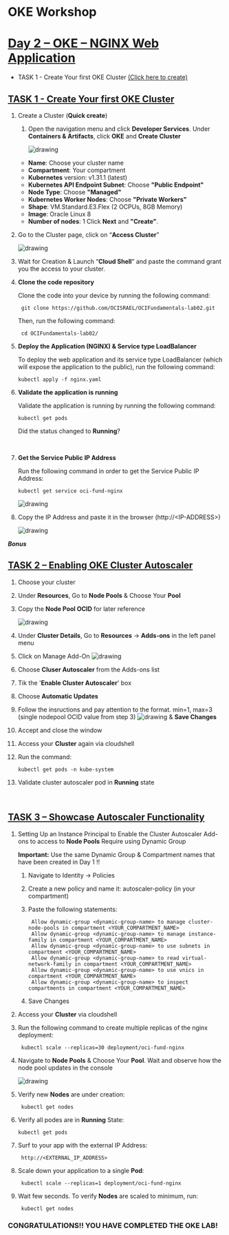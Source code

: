 # OKE Workshop


<h1><ins>Day 2 – OKE – NGINX Web Application </ins></h1>

* TASK 1 - Create Your first OKE Cluster [(Click here to create)](/task1.md)



<h2><ins> TASK 1 - Create Your first OKE Cluster </ins></h2>


1. Create a Cluster (**Quick create**)

   1. Open the navigation menu and click **Developer Services**. Under **Containers & Artifacts**, click **OKE** and **Create Cluster**

      ![drawing](./img/cluster_creation.png)

    -	**Name**: Choose your cluster name
    -	**Compartment**: Your compartment
    -	**Kubernetes** version: v1.31.1 (latest)
    -	**Kubernetes API Endpoint Subnet**: Choose **"Public Endpoint"**
    -   **Node Type**: Choose **"Managed"**
    -	**Kubernetes Worker Nodes**: Choose **"Private Workers"**
    -	**Shape**: VM.Standard.E3.Flex (2 OCPUs, 8GB Memory)
    -	**Image**: Oracle Linux 8
    -	**Number of nodes**: 1
    Click **Next** and **"Create"**.


2. Go to the Cluster page, click on “**Access Cluster**”

      ![drawing](./img/access_cluster.png)



3.	Wait for Creation & Launch “**Cloud Shell**” and paste the command grant you the access to your cluster.



4. **Clone the code repository**

    Clone the code into your device by running the following command:

        git clone https://github.com/OCISRAEL/OCIFundamentals-lab02.git

    Then, run the following command:

        cd OCIFundamentals-lab02/


5.	**Deploy the Application (NGINX) & Service type LoadBalancer**

    To deploy the web application and its service type LoadBalancer (which will expose the application to the public), run the following command:

        kubectl apply -f nginx.yaml


6.	**Validate the application is running**

    Validate the application is running by running the following command:

        kubectl get pods
    
    Did the status changed to **Running**?

<br>

7.	**Get the Service Public IP Address**

    Run the following command in order to get the Service Public IP Address:

        kubectl get service oci-fund-nginx

    ![drawing](./img/oci_fund_nginx.png)
 
8. Copy the IP Address and paste it in the browser (http://<IP-ADDRESS\>)

    ![drawing](./img/welcome_to_nginx.png)



***Bonus***

<h2><ins>TASK 2 – Enabling OKE Cluster Autoscaler</ins></h2>

1. Choose your cluster

2. Under **Resources**, Go to **Node Pools** & Choose Your **Pool**

3. Copy the **Node Pool OCID** for later reference

    ![drawing](./img/nodepoolocid.png)

4. Under **Cluster Details**, Go to **Resources** ->  **Adds-ons** in the left panel menu

5. Click on Manage Add-On
    ![drawing](./img/addon.png)

6. Choose **Cluser Autoscaler** from the Adds-ons list

7. Tik the '**Enable Cluster Autoscaler**' box

8.	Choose **Automatic Updates**

9.	Follow the insructions and pay attention to the format. min=1, max=3 (single nodepool OCID value from step 3)
    ![drawing](./img/autoscaler.png) & **Save Changes**

10.	Accept and close the window

11.	Access your **Cluster** again via cloudshell

12.	Run the command: 
        
        kubectl get pods -n kube-system

13.	Validate cluster autoscaler pod in **Running** state

<br>

<h2><ins>TASK 3 – Showcase Autoscaler Functionality </ins></h2>

1. Setting Up an Instance Principal  to Enable the Cluster Autoscaler Add-ons to access to **Node Pools** Require using Dynamic Group 

    **Important:** Use the same Dynamic Group & Compartment names that have been created in Day 1 !!

    1. Navigate to Identity -> Policies

    2. Create a new policy and name it: autoscaler-policy (in your compartment)

    3. Paste the following statements:

            Allow dynamic-group <dynamic-group-name> to manage cluster-node-pools in compartment <YOUR_COMPARTMENT_NAME>
            Allow dynamic-group <dynamic-group-name> to manage instance-family in compartment <YOUR_COMPARTMENT_NAME>
            Allow dynamic-group <dynamic-group-name> to use subnets in compartment <YOUR_COMPARTMENT_NAME>
            Allow dynamic-group <dynamic-group-name> to read virtual-network-family in compartment <YOUR_COMPARTMENT_NAME>
            Allow dynamic-group <dynamic-group-name> to use vnics in compartment <YOUR_COMPARTMENT_NAME>
            Allow dynamic-group <dynamic-group-name> to inspect compartments in compartment <YOUR_COMPARTMENT_NAME>
    
    4. Save Changes

2. Access your **Cluster** via cloudshell

3. Run the following command to create multiple replicas of the nginx deployment:

        kubectl scale --replicas=30 deployment/oci-fund-nginx

4. Navigate to **Node Pools** & Choose Your **Pool**. Wait and observe how the node pool updates in the console

    ![drawing](./img/nodepoolcreation.png)

5. Verify new **Nodes** are under creation: 

        kubectl get nodes

6.  Verify all podes are in **Running** State: 
        
        kubectl get pods

7. Surf to your app with the external IP Address: 

        http://<EXTERNAL_IP_ADDRESS>

8. Scale down your application to a single **Pod**:

        kubectl scale --replicas=1 deployment/oci-fund-nginx

9. Wait few seconds. To verify **Nodes** are scaled to minimum, run:

        kubectl get nodes


<h3>CONGRATULATIONS!! YOU HAVE COMPLETED THE OKE LAB!</h3>